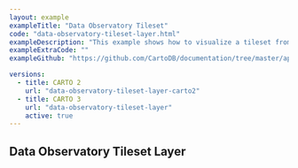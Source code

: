 ```yaml
---
layout: example
exampleTitle: "Data Observatory Tileset"
code: "data-observatory-tileset-layer.html"
exampleDescription: "This example shows how to visualize a tileset from our public repository of Data Observatory tilesets. Learn more and access the full list of available tilesets [here](/data-observatory/example-tilesets/)."
exampleExtraCode: ""
exampleGithub: "https://github.com/CartoDB/documentation/tree/master/app/content/google-maps/examples/basic-examples/data-observatory-tileset-layer.html"

versions:
  - title: CARTO 2
    url: "data-observatory-tileset-layer-carto2"
  - title: CARTO 3
    url: "data-observatory-tileset-layer"
    active: true
---
```

## Data Observatory Tileset Layer